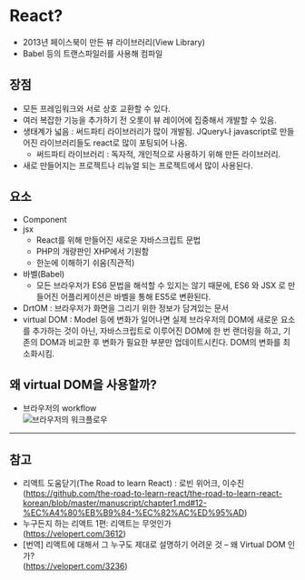# React?

  - 2013년 페이스북이 만든 뷰 라이브러리(View Library)
  - Babel 등의 트랜스파일러를 사용해 컴파일

## 장점

  - 모든 프레임워크와 서로 상호 교환할 수 있다.
  - 여러 복잡한 기능을 추가하기 전 오롯이 뷰 레이어에 집중해서 개발할 수 있음.
  - 생태계가 넓음 : 써드파티 라이브러리가 많이 개발됨. JQuery나 javascript로 만들어진 라이브러리들도 react로 많이 포팅되어 나옴.
    + 써드파티 라이브러리 : 독자적, 개인적으로 사용하기 위해 만든 라이브러리.
  - 새로 만들어지는 프로젝트나 리뉴얼 되는 프로젝트에서 많이 사용된다.
  
## 요소
  - Component
  - jsx
    + React를 위해 만들어진 새로운 자바스크립트 문법
    + PHP의 개량판인 XHP에서 기원함
    + 한눈에 이해하기 쉬움(직관적)
  - 바벨(Babel)
    + 모든 브라우저가 ES6 문법을 해석할 수 있지는 않기 때문에, ES6 와 JSX 로 만들어진 어플리케이션은 바벨을 통해 ES5로 변환된다. 
  - DrtOM : 브라우저가 화면을 그리기 위한 정보가 담겨있는 문서
  - virtual DOM : Model 등에 변화가 일어나면 실제 브라우저의 DOM에 새로운 요소를 추가하는 것이 아닌, 자바스크립트로 이루어진 DOM에 한 번 랜더링을 하고, 기존의 DOM과 비교한 후 변화가 필요한 부분만 업데이트시킨다. DOM의 변화를 최소화시킴.

## 왜 virtual DOM을 사용할까?
  
  - 브라우저의 workflow
    <br>![브라우저의 워크플로우](https://velopert.com/wp-content/uploads/2017/03/wvbwscn7oadykroobdd3.png)

    

-----

## 참고
- 리액트 도움닫기(The Road to learn React) : 로빈 위어크, 이수진
(https://github.com/the-road-to-learn-react/the-road-to-learn-react-korean/blob/master/manuscript/chapter1.md#12-%EC%A4%80%EB%B9%84-%EC%82%AC%ED%95%AD)
- 누구든지 하는 리액트 1편: 리액트는 무엇인가<br>(https://velopert.com/3612)
- [번역] 리액트에 대해서 그 누구도 제대로 설명하기 어려운 것 – 왜 Virtual DOM 인가?<br>(https://velopert.com/3236)